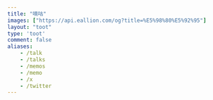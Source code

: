 ```yaml
---
title: "嘀咕"
images: ["https://api.eallion.com/og?title=%E5%98%80%E5%92%95"]
layout: "toot"
type: 'toot'
comment: false
aliases:
    - /talk
    - /talks
    - /memos
    - /memo
    - /x
    - /twitter
---
```

